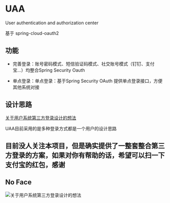 # UAA

User authentication and authorization center

基于 spring-cloud-oauth2

## 功能

- 完善登录：账号密码模式、短信验证码模式、社交账号模式（钉钉、支付宝...）均整合Spring Security Oauth

- 单点登录：单点登录：基于Spring Security OAuth 提供单点登录接口，方便其他系统对接

## 设计思路

[关于用户系统第三方登录设计的想法](https://www.telami.cn/2018/11/07/%E7%94%A8%E6%88%B7%E7%B3%BB%E7%BB%9F%E7%AC%AC%E4%B8%89%E6%96%B9%E7%99%BB%E5%BD%95%E8%AE%BE%E8%AE%A1/)

UAA目前采用的是多种登录方式都是一个用户的设计思路

## 目前没人关注本项目，但是确实提供了一整套整合第三方登录的方案，如果对你有帮助的话，希望可以扫一下支付宝的红包，感谢

## No Face
![关于用户系统第三方登录设计的想法](http://cdn.telami.cn/WechatIMG14972.jpeg)
